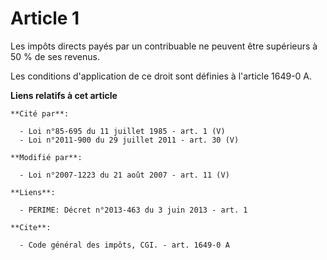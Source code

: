 # Article 1

Les impôts directs payés par un contribuable ne peuvent être supérieurs à 50 % de ses revenus. 

Les conditions d'application de ce droit sont définies à l'article 1649-0 A.

**Liens relatifs à cet article**

	**Cité par**:

	  - Loi n°85-695 du 11 juillet 1985 - art. 1 (V)
	  - Loi n°2011-900 du 29 juillet 2011 - art. 30 (V)

	**Modifié par**:

	  - Loi n°2007-1223 du 21 août 2007 - art. 11 (V)

	**Liens**:

	  - PERIME: Décret n°2013-463 du 3 juin 2013 - art. 1

	**Cite**:

	  - Code général des impôts, CGI. - art. 1649-0 A

